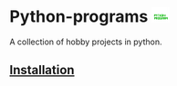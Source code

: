 # Python-programs <img src="./img/icon.png" width="32">


A collection of hobby projects in python.
## [Installation](https://github.com/AndreasTNT/Python-programs/wiki/Installation)



